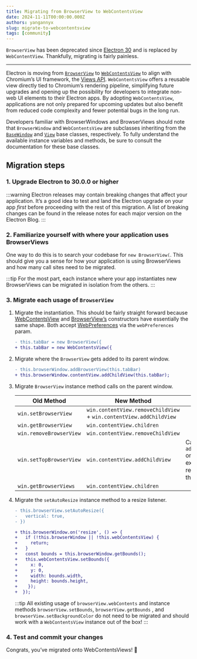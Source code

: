 ```yaml
---
title: Migrating from BrowserView to WebContentsView
date: 2024-11-11T00:00:00.000Z
authors: yangannyx
slug: migrate-to-webcontentsview
tags: [community]
---
```


`BrowserView` has been deprecated since [Electron 30](http://www.electronjs.org/blog/electron-30-0) and is replaced by `WebContentView`. Thankfully, migrating is fairly painless.

---

Electron is moving from [`BrowserView`](https://www.electronjs.org/docs/latest/api/browser-view) to [`WebContentsView`](https://www.electronjs.org/docs/latest/api/web-contents-view) to align with Chromium’s UI framework, the [Views API](https://www.chromium.org/chromium-os/developer-library/guides/views/intro/). `WebContentsView` offers a reusable view directly tied to Chromium’s rendering pipeline, simplifying future upgrades and opening up the possibility for developers to integrate non-web UI elements to their Electron apps. By adopting `WebContentsView`, applications are not only prepared for upcoming updates but also benefit from reduced code complexity and fewer potential bugs in the long run.

Developers familiar with BrowserWindows and BrowserViews should note that `BrowserWindow` and `WebContentsView` are subclasses inheriting from the [`BaseWindow`](https://www.electronjs.org/docs/latest/api/base-window) and [`View`](https://www.electronjs.org/docs/latest/api/view) base classes, respectively. To fully understand the available instance variables and methods, be sure to consult the documentation for these base classes.

## Migration steps

### 1. Upgrade Electron to 30.0.0 or higher

:::warning
Electron releases may contain breaking changes that affect your application. It’s a good idea to test and land the Electron upgrade on your app _first_ before proceeding with the rest of this migration. A list of breaking changes can be found in the release notes for each major version on the Electron Blog.
:::

### 2. Familiarize yourself with where your application uses BrowserViews

One way to do this is to search your codebase for `new BrowserView(`. This should give you a sense for how your application is using BrowserViews and how many call sites need to be migrated.

:::tip
For the most part, each instance where your app instantiates new BrowserViews can be migrated in isolation from the others.
:::

### 3. Migrate each usage of `BrowserView`

1. Migrate the instantiation. This should be fairly straight forward because [WebContentsView](https://www.electronjs.org/docs/latest/api/web-contents-view#new-webcontentsviewoptions) and [BrowserView’s](https://www.electronjs.org/docs/latest/api/browser-view#new-browserviewoptions-experimental-deprecated) constructors have essentially the same shape. Both accept [WebPreferences](https://www.electronjs.org/docs/latest/api/structures/web-preferences) via the `webPreferences` param.

   ```diff
   - this.tabBar = new BrowserView({
   + this.tabBar = new WebContentsView({
   ```

2. Migrate where the `BrowserView` gets added to its parent window.

   ```diff
   - this.browserWindow.addBrowserView(this.tabBar)
   + this.browserWindow.contentView.addChildView(this.tabBar);
   ```

3. Migrate `BrowserView` instance method calls on the parent window.

   | Old Method              | New Method                                                         | Notes                                                              |
   | ----------------------- | ------------------------------------------------------------------ | ------------------------------------------------------------------ |
   | `win.setBrowserView`    | `win.contentView.removeChildView` + `win.contentView.addChildView` |                                                                    |
   | `win.getBrowserView`    | `win.contentView.children`                                         |                                                                    |
   | `win.removeBrowserView` | `win.contentView.removeChildView`                                  |                                                                    |
   | `win.setTopBrowserView` | `win.contentView.addChildView`                                     | Calling `addChildView` on an existing view reorders it to the top. |
   | `win.getBrowserViews`   | `win.contentView.children`                                         |                                                                    |

4. Migrate the `setAutoResize` instance method to a resize listener.

   ```diff
   - this.browserView.setAutoResize({
   -   vertical: true,
   - })

   + this.browserWindow.on('resize', () => {
   +   if (!this.browserWindow || !this.webContentsView) {
   +     return;
   +   }
   +   const bounds = this.browserWindow.getBounds();
   +   this.webContentsView.setBounds({
   +     x: 0,
   +     y: 0,
   +     width: bounds.width,
   +     height: bounds.height,
   +    });
   +  });
   ```

   :::tip
   All existing usage of `browserView.webContents` and instance methods `browserView.setBounds`, `browserView.getBounds` , and `browserView.setBackgroundColor` do not need to be migrated and should work with a `WebContentsView` instance out of the box!
   :::

### 4. Test and commit your changes

Congrats, you’ve migrated onto WebContentsViews! 🎉
